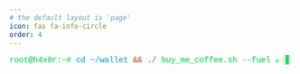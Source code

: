 ```yaml
---
# the default layout is 'page'
icon: fas fa-info-circle
order: 4
---
```

<style>
.terminal-link {
  display: inline-block;
  color: #2ecc71;
  text-decoration: none;
  padding: 0;
  position: relative;
  overflow: hidden;
  text-shadow: 0 0 4px rgba(46, 204, 113, 0.5);
  transition: all 0.3s;
  background: transparent;
  border: none;
  outline: none;
  box-shadow: none;
  
  font-family: 'Courier New', monospace;
  padding: 0;
  margin: 0;
}

.content a:not(.img-link) {
	border-bottom: 0px solid var(--link-underline-color);
}

/* Blinking Cursor */
.terminal-link::after {
  content: "▋";
  animation: blink 1s step-end infinite;
  color: #2ecc71;
  margin-left: 2px;
  text-shadow: 0 0 8px #2ecc71;
}
@keyframes blink {
  0%, 100% { opacity: 1; }
  50% { opacity: 0; }
}
/* Hover Effects */
.terminal-link:hover {
  animation: glitch 0.2s infinite;
  background: transparent !important;
}
/* TV Static Effect on Hover */
.terminal-link:hover::before {
  background: 
    linear-gradient(0deg, rgba(0, 0, 0, 0.1) 25%, 
    transparent 25%, transparent 50%, 
    rgba(0, 0, 0, 0.1) 50%, 
    rgba(0, 0, 0, 0.1) 75%, 
    transparent 75%),
    url('data:image/png;base64,iVBORw0KGgoAAAANSUhEUgAAAAQAAAAECAYAAACp8Z5+AAAAIklEQVQIW2NkQAKrVq36zwjjgzhhYWGMYAEYB8RmROaABADeOQ8CXl/xfgAAAABJRU5ErkJggg==');
  background-size: 100% 4px, auto;
}
@keyframes glitch-text-only { 0% { text-shadow: 1px 0 red, -1px 0 blue; } 25% { text-shadow: -2px 0 blue, 2px 0 red; } 50% { text-shadow: 2px 0 red, -2px 0 blue; } 75% { text-shadow: -1px 0 blue, 1px 0 red; } 100% { text-shadow: 1px 0 red, -1px 0 blue; } }


/* Command Syntax Coloring */
.terminal-link span.path { color: #3498db; }
.terminal-link span.operator { color: #e74c3c; }
.terminal-link span.command { color: #2ecc71; }
.terminal-link span.coffee { color: #f1c40f; }

</style>


<a href="https://www.buymeacoffee.com/gourabdg" class="terminal-link">
  <span class="command">root@h4x0r:~#</span> 
  <span class="path">cd ~/wallet</span>
  <span class="operator">&& ./</span>
  <span class="command">buy_me_coffee.sh &#8208;&#8208;fuel 🍵</span>
</a>


